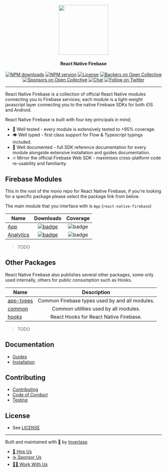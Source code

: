 <p align="center">
  <a href="https://invertase.io/oss/react-native-firebase">
    <img width="160px" src="https://i.imgur.com/JIyBtKW.png"><br/>
  </a>
  <h4 align="center">React Native Firebase</h2>
</p>

<p align="center">
  <a href="https://www.npmjs.com/package/react-native-firebase"><img src="https://img.shields.io/npm/dm/react-native-firebase.svg?style=flat-square" alt="NPM downloads"></a>
  <a href="https://www.npmjs.com/package/react-native-firebase"><img src="https://img.shields.io/npm/v/react-native-firebase.svg?style=flat-square" alt="NPM version"></a>
  <a href="/LICENSE"><img src="https://img.shields.io/npm/l/react-native-firebase.svg?style=flat-square" alt="License"></a>
  <a href="#backers"><img src="https://opencollective.com/react-native-firebase/backers/badge.svg?style=flat-square" alt="Backers on Open Collective"></a>
  <a href="#sponsors"><img src="https://opencollective.com/react-native-firebase/sponsors/badge.svg?style=flat-square" alt="Sponsors on Open Collective"></a>
  <a href="https://discord.gg/C9aK28N"><img src="https://img.shields.io/discord/295953187817521152.svg?logo=discord&style=flat-square&colorA=7289da&label=discord" alt="Chat"></a>
  <a href="https://twitter.com/rnfirebase"><img src="https://img.shields.io/twitter/follow/rnfirebase.svg?style=social&label=Follow" alt="Follow on Twitter"></a>
</p>

---

React Native Firebase is a collection of official React Native modules connecting you to Firebase services; each module is a light-weight javascript layer connecting you to the native Firebase SDKs for both iOS and Android.

React Native Firebase is built with four key principals in mind;

 - 🧪 Well tested - every module is extensively tested to >95% coverage.
 - 👁 Well typed - first class support for Flow & Typescript typings included.
 - 📄 Well documented - full SDK reference documentation for every module alongside extensive installation and guides documentation.
 - 🔥 Mirror the official Firebase Web SDK - maximises cross-platform code re-usability and familiarity.

## Firebase Modules

This in the root of the mono repo for React Native Firebase, if you're looking for a specific package please select the package link from below.

The main module that you interface with is `App` (`react-native-firebase`)

| Name                             |                                                                                  Downloads                                                                                  |                                      Coverage                                       |
| -------------------------------- | :-------------------------------------------------------------------------------------------------------------------------------------------------------------------------: | :---------------------------------------------------------------------------------: |
| [App](/packages/app)             | [![badge](https://img.shields.io/npm/dm/react-native-firebase.svg?style=for-the-badge&logo=npm)](https://www.npmjs.com/package/react-native-firebase)                       | ![badge](https://img.shields.io/badge/0%25-coverage-yellow.svg?style=for-the-badge) |
| [Analytics](/packages/analytics) | [![badge](https://img.shields.io/npm/dm/@react-native-firebase/analytics.svg?style=for-the-badge&logo=npm)](https://www.npmjs.com/package/@react-native-firebase/analytics) | ![badge](https://img.shields.io/badge/0%25-coverage-yellow.svg?style=for-the-badge) |

> TODO

## Other Packages

React Native Firebase also publishes several other packages, some only used internally, others for public consumption such as Hooks.

| Name                             | Description                                     |
| -------------------------------- | :---------------------------------------------: |
| [app-types](/packages/app-types) | Common Firebase types used by and all modules.  |
| [common](/packages/common)       | Common utilities used by all modules.           |
| [hooks](/packages/hooks)         | React Hooks for React Native Firebase.          |

> TODO

## Documentation

- [Guides](#TODO)
- [Installation](#TODO)

## Contributing

- [Contributing](/CONTRIBUTING.md)
- [Code of Conduct](/CODE_OF_CONDUCT.md)
- [Testing](/tests/README.md)

## License

- See [LICENSE](/LICENSE)

---

Built and maintained with 💛 by [Invertase](https://invertase.io).

- [💼 Hire Us](https://invertase.io/hire-us)
- [☕️ Sponsor Us](https://opencollective.com/react-native-firebase)
- [👩‍💻 Work With Us](https://invertase.io/jobs)
